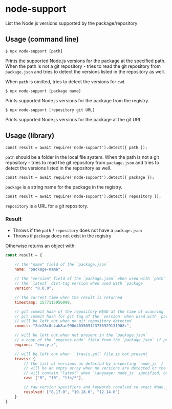 # node-support

List the Node.js versions supported by the package/repository

## Usage (command line)

```
$ npx node-support [path]
```

Prints the supported Node.js versions for the package at the specified path. When the path is not a git repository - tries to read the git repository from `package.json` and tries to detect the versions listed in the repository as well.

When `path` is omitted, tries to detect the versions for `cwd`. 

```
$ npx node-support [package name]
```

Prints supported Node.js versions for the package from the registry.

```
$ npx node-support [repository git URL]
```

Prints supported Node.js versions for the package at the git URL.

## Usage (library)

```
const result = await require('node-support').detect({ path });
```

`path` should be a folder in the local file system. When the path is not a git repository - tries to read the git repository from `package.json` and tries to detect the versions listed in the repository as well. 

```
const result = await require('node-support').detect({ package });
```

`package` is a string name for the package in the registry. 

```
const result = await require('node-support').detect({ repository });
```

`repository` is a URL for a git repository.

### Result

- Throws if the `path` / `repository` does not have a `package.json`
- Throws if `package` does not exist in the registry

Otherwise returns an object with:

```javascript
const result = {

    // the "name" field of the `package.json`
    name: "package-name",    
    
    // the "version" field of the `package.json` when used with `path` / `repository`,
    // the `latest` dist-tag version when used with `package`
    version: "0.0.0",

    // the current time when the result is returned
    timestamp: 1577115956099,

    // git commit hash of the repository HEAD at the time of scanning `path` / `repository`
    // git commit hash for git tag of the `version` when used with `package`
    // will be left out when no git repository detected
    commit: "2de28c8c4ab8ac998d403509123736929131908c",

    // will be left out when not present in the `package.json`
    // a copy of the `engines.node` field from the `package.json` if present
    engines: ">=x.y.z", 

    // will be left out when `.travis.yml` file is not present
    travis: {
        // the list of versions as detected by inspecting `node_js` / `matrix` configuration
        // will be an empty array when no versions are detected or the project is not a Node.js project
        // will contain "latest" when `language: node_js` specified, but no explicit versions detected
        raw: ["8", "10", "lts/*"],

        // raw version specifiers and keywords resolved to exact Node.js versions
        resolved: ["8.17.0", "10.18.0", "12.14.0"]
    }
}
```
